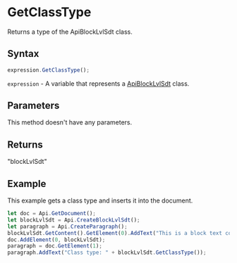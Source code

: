 # GetClassType

Returns a type of the ApiBlockLvlSdt class.

## Syntax

```javascript
expression.GetClassType();
```

`expression` - A variable that represents a [ApiBlockLvlSdt](../ApiBlockLvlSdt.md) class.

## Parameters

This method doesn't have any parameters.

## Returns

"blockLvlSdt"

## Example

This example gets a class type and inserts it into the document.

```javascript editor-docx
let doc = Api.GetDocument();
let blockLvlSdt = Api.CreateBlockLvlSdt();
let paragraph = Api.CreateParagraph();
blockLvlSdt.GetContent().GetElement(0).AddText("This is a block text content control.");
doc.AddElement(0, blockLvlSdt);
paragraph = doc.GetElement(1);
paragraph.AddText("Class type: " + blockLvlSdt.GetClassType());
```
